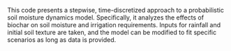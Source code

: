 This code presents a stepwise, time-discretized approach to a probabilistic soil moisture dynamics model. Specifically, it analyzes the effects of biochar on soil moisture and irrigation requirements. Inputs for rainfall and initial soil texture are taken, and the model can be modified to fit specific scenarios as long as data is provided. 
